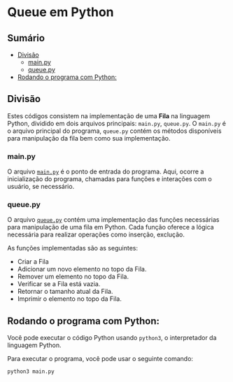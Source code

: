 # Queue em Python

## Sumário 

- [Divisão](#divisão)
    - [main.py](#mainpy)
    - [queue.py](#queuepy)
- [Rodando o programa com Python:](#rodando-o-programa-com-python)
## Divisão

Estes códigos consistem na implementação de uma **Fila** na linguagem Python, dividido em dois arquivos principais: `main.py`, `queue.py`. O `main.py` é o arquivo principal do programa, `queue.py` contém os métodos disponíveis para manipulação da fila bem como sua implementação.

### main.py

O arquivo <a href="https://github.com/FabioHenriqueFarias/algorithms-And-Data-Dtructures/blob/main/Data_Structures/4_Queue/Python/main.py">`main.py`</a> é o ponto de entrada do programa. Aqui, ocorre a inicialização do programa, chamadas para funções e interações com o usuário, se necessário.

### queue.py

O arquivo <a href="https://github.com/FabioHenriqueFarias/algorithms-And-Data-Dtructures/blob/main/Data_Structures/4_Queue/Python/queue.py">`queue.py`</a> contém uma implementação das funções necessárias para manipulação de uma fila em Python. Cada função oferece a lógica necessária para realizar operações como inserção, exclução.

As funções implementadas são as seguintes:

- Criar a Fila
- Adicionar um novo elemento no topo da Fila.
- Remover um elemento no topo da Fila.
- Verificar se a Fila está vazia.
- Retornar o tamanho atual da Fila.
- Imprimir o elemento no topo da Fila.

## Rodando o programa com Python:

Você pode executar o código Python usando `python3`, o interpretador da linguagem Python. 

Para executar o programa, você pode usar o seguinte comando:

```
python3 main.py
```